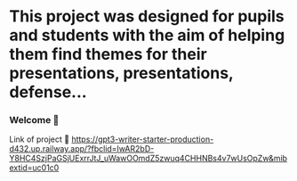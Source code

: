 # This project was designed for pupils and students with the aim of helping them find themes for their presentations, presentations, defense...
### Welcome 👋
Link of project 🫡
https://gpt3-writer-starter-production-d432.up.railway.app/?fbclid=IwAR2bD-Y8HC4SzjPaGSjUExrrJtJ_uWawOOmdZ5zwuq4CHHNBs4v7wUsOpZw&mibextid=uc01c0
